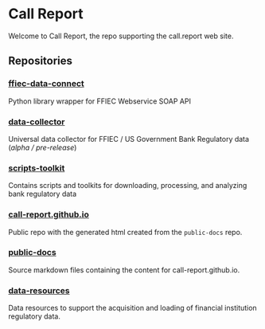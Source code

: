 # Call Report

Welcome to Call Report, the repo supporting the call.report web site.

## Repositories

### [ffiec-data-connect](https://github.com/call-report/ffiec-data-connect)

Python library wrapper for FFIEC Webservice SOAP API

### [data-collector](https://github.com/call-report/data-collector)

Universal data collector for FFIEC / US Government Bank Regulatory data (_alpha / pre-release_)

### [scripts-toolkit](https://github.com/call-report/scripts-toolkit)

Contains scripts and toolkits for downloading, processing, and analyzing bank regulatory data

### [call-report.github.io](https://github.com/call-report/call-report.github.io)

Public repo with the generated html created from the `public-docs` repo.

### [public-docs](https://github.com/call-report/public-docs)

Source markdown files containing the content for call-report.github.io.

### [data-resources](https://github.com/call-report/data-resources)

Data resources to support the acquisition and loading of financial institution regulatory data.

